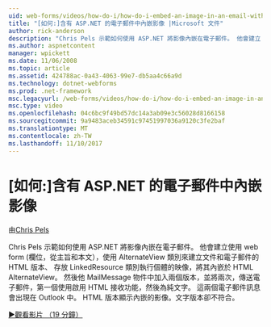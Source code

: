 ```yaml
---
uid: web-forms/videos/how-do-i/how-do-i-embed-an-image-in-an-email-with-aspnet
title: "[如何:]含有 ASP.NET 的電子郵件中內嵌影像 |Microsoft 文件"
author: rick-anderson
description: "Chris Pels 示範如何使用 ASP.NET 將影像內嵌在電子郵件。 他會建立 web form （使用的欄位，從主旨和本文），會使用 AlternateView..."
ms.author: aspnetcontent
manager: wpickett
ms.date: 11/06/2008
ms.topic: article
ms.assetid: 424788ac-0a43-4063-99e7-db5aa4c66a9d
ms.technology: dotnet-webforms
ms.prod: .net-framework
msc.legacyurl: /web-forms/videos/how-do-i/how-do-i-embed-an-image-in-an-email-with-aspnet
msc.type: video
ms.openlocfilehash: 04c6bc9f49bd57dc14a3ab09e3c56028d8166158
ms.sourcegitcommit: 9a9483aceb34591c97451997036a9120c3fe2baf
ms.translationtype: MT
ms.contentlocale: zh-TW
ms.lasthandoff: 11/10/2017
---
```

<a name="how-do-i-embed-an-image-in-an-email-with-aspnet"></a>[如何:]含有 ASP.NET 的電子郵件中內嵌影像
====================
由[Chris Pels](https://twitter.com/chrispels)

Chris Pels 示範如何使用 ASP.NET 將影像內嵌在電子郵件。 他會建立使用 web form (欄位，從主旨和本文），使用 AlternateView 類別來建立文件和電子郵件的 HTML 版本、 存放 LinkedResource 類別執行個體的映像，將其內嵌於 HTML AlternateView。 然後他 MailMessage 物件中加入兩個版本，並將兩次，傳送電子郵件，第一個使用啟用 HTML 接收功能，然後為純文字。 這兩個電子郵件訊息會出現在 Outlook 中。 HTML 版本顯示內嵌的影像。文字版本卻不符合。

[&#9654;觀看影片 （19 分鐘）](https://channel9.msdn.com/Blogs/ASP-NET-Site-Videos/how-do-i-embed-an-image-in-an-email-with-aspnet)
